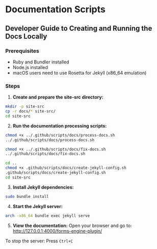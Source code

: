 # Documentation Scripts

## Developer Guide to Creating and Running the Docs Locally

### Prerequisites
- Ruby and Bundler installed
- Node.js installed
- macOS users need to use Rosetta for Jekyll (x86_64 emulation)

### Steps

1. **Create and prepare the site-src directory:**
```bash
mkdir -p site-src
cp -r docs/* site-src/
cd site-src
```

2. **Run the documentation processing scripts:**
```bash
chmod +x ../.github/scripts/docs/process-docs.sh
../.github/scripts/docs/process-docs.sh

chmod +x ../.github/scripts/docs/fix-docs.sh
../.github/scripts/docs/fix-docs.sh

cd ..
chmod +x .github/scripts/docs/create-jekyll-config.sh
.github/scripts/docs/create-jekyll-config.sh
cd site-src
```

3. **Install Jekyll dependencies:**
```bash
sudo bundle install
```

4. **Start the Jekyll server:**
```bash
arch -x86_64 bundle exec jekyll serve
```

5. **View the documentation:**
Open your browser and go to: http://127.0.0.1:4000/forms-engine-plugin/

To stop the server: Press `Ctrl+C`
